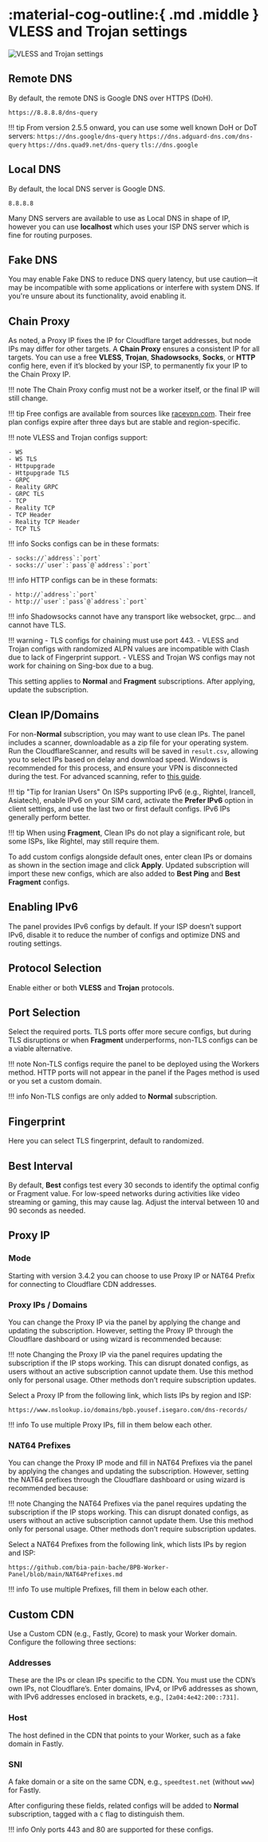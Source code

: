# :material-cog-outline:{ .md .middle } VLESS and Trojan settings

![VLESS and Trojan settings](../images/vless-trojan-settings.jpg)

## Remote DNS

By default, the remote DNS is Google DNS over HTTPS (DoH).

```title="Default Remote DNS"
https://8.8.8.8/dns-query
```

!!! tip
    From version 2.5.5 onward, you can use some well known DoH or DoT servers:
    ```
    https://dns.google/dns-query
    ```
    ```
    https://dns.adguard-dns.com/dns-query
    ```
    ```
    https://dns.quad9.net/dns-query
    ```
    ```
    tls://dns.google
    ```

## Local DNS

By default, the local DNS server is Google DNS.

```title="Default Local DNS"
8.8.8.8
```

Many DNS servers are available to use as Local DNS in shape of IP, however you can use **localhost** which uses your ISP DNS server which is fine for routing purposes.

## Fake DNS

You may enable Fake DNS to reduce DNS query latency, but use caution—it may be incompatible with some applications or interfere with system DNS. If you're unsure about its functionality, avoid enabling it.

## Chain Proxy

As noted, a Proxy IP fixes the IP for Cloudflare target addresses, but node IPs may differ for other targets. A **Chain Proxy** ensures a consistent IP for all targets. You can use a free **VLESS**, **Trojan**, **Shadowsocks**, **Socks**, or **HTTP** config here, even if it’s blocked by your ISP, to permanently fix your IP to the Chain Proxy IP.

!!! note
    The Chain Proxy config must not be a worker itself, or the final IP will still change.

!!! tip
    Free configs are available from sources like [racevpn.com](https://racevpn.com). Their free plan configs expire after three days but are stable and region-specific.

!!! note
    VLESS and Trojan configs support:  

    - WS
    - WS TLS
    - Httpupgrade
    - Httpupgrade TLS
    - GRPC
    - Reality GRPC
    - GRPC TLS
    - TCP
    - Reality TCP
    - TCP Header
    - Reality TCP Header
    - TCP TLS

!!! info
    Socks configs can be in these formats:

    - socks://`address`:`port`
    - socks://`user`:`pass`@`address`:`port`

!!! info
    HTTP configs can be in these formats:  

    - http://`address`:`port`
    - http://`user`:`pass`@`address`:`port`

!!! info
    Shadowsocks cannot have any transport like websocket, grpc... and cannot have TLS.

!!! warning
    - TLS configs for chaining must use port 443.
    - VLESS and Trojan configs with randomized ALPN values are incompatible with Clash due to lack of Fingerprint support.
    - VLESS and Trojan WS configs may not work for chaining on Sing-box due to a bug.

This setting applies to **Normal** and **Fragment** subscriptions. After applying, update the subscription.

## Clean IP/Domains

For non-**Normal** subscription, you may want to use clean IPs. The panel includes a scanner, downloadable as a zip file for your operating system. Run the CloudflareScanner, and results will be saved in `result.csv`, allowing you to select IPs based on delay and download speed. Windows is recommended for this process, and ensure your VPN is disconnected during the test. For advanced scanning, refer to [this guide](https://github.com/bia-pain-bache/Cloudflare-Clean-IP-Scanner/blob/master/README.md).

!!! tip "Tip for Iranian Users"
    On ISPs supporting IPv6 (e.g., Rightel, Irancell, Asiatech), enable IPv6 on your SIM card, activate the **Prefer IPv6** option in client settings, and use the last two or first default configs. IPv6 IPs generally perform better.

!!! tip
    When using **Fragment**, Clean IPs do not play a significant role, but some ISPs, like Rightel, may still require them.

To add custom configs alongside default ones, enter clean IPs or domains as shown in the section image and click **Apply**. Updated subscription will import these new configs, which are also added to **Best Ping** and **Best Fragment** configs.

## Enabling IPv6

The panel provides IPv6 configs by default. If your ISP doesn’t support IPv6, disable it to reduce the number of configs and optimize DNS and routing settings.

## Protocol Selection

Enable either or both **VLESS** and **Trojan** protocols.

## Port Selection

Select the required ports. TLS ports offer more secure configs, but during TLS disruptions or when **Fragment** underperforms, non-TLS configs can be a viable alternative.

!!! note
    Non-TLS configs require the panel to be deployed using the Workers method. HTTP ports will not appear in the panel if the Pages method is used or you set a custom domain.

!!! info
    Non-TLS configs are only added to **Normal** subscription.

## Fingerprint

Here you can select TLS fingerprint, default to randomized.

## Best Interval

By default, **Best** configs test every 30 seconds to identify the optimal config or Fragment value. For low-speed networks during activities like video streaming or gaming, this may cause lag. Adjust the interval between 10 and 90 seconds as needed.

## Proxy IP

### Mode

Starting with version 3.4.2 you can choose to use Proxy IP or NAT64 Prefix for connecting to Cloudflare CDN addresses.

### Proxy IPs / Domains

You can change the Proxy IP via the panel by applying the change and updating the subscription. However, setting the Proxy IP through the Cloudflare dashboard or using wizard is recommended because:

!!! note
    Changing the Proxy IP via the panel requires updating the subscription if the IP stops working. This can disrupt donated configs, as users without an active subscription cannot update them. Use this method only for personal usage. Other methods don’t require subscription updates.

Select a Proxy IP from the following link, which lists IPs by region and ISP:

```text
https://www.nslookup.io/domains/bpb.yousef.isegaro.com/dns-records/
```

!!! info
    To use multiple Proxy IPs, fill in them below each other.

### NAT64 Prefixes

You can change the Proxy IP mode and fill in NAT64 Prefixes via the panel by applying the changes and updating the subscription. However, setting the NAT64 prefixes through the Cloudflare dashboard or using wizard is recommended because:

!!! note
    Changing the NAT64 Prefixes via the panel requires updating the subscription if the IP stops working. This can disrupt donated configs, as users without an active subscription cannot update them. Use this method only for personal usage. Other methods don’t require subscription updates.

Select a NAT64 Prefixes from the following link, which lists IPs by region and ISP:

```text
https://github.com/bia-pain-bache/BPB-Worker-Panel/blob/main/NAT64Prefixes.md
```

!!! info
    To use multiple Prefixes, fill them in below each other.

## Custom CDN

Use a Custom CDN (e.g., Fastly, Gcore) to mask your Worker domain. Configure the following three sections:

### Addresses

These are the IPs or clean IPs specific to the CDN. You must use the CDN’s own IPs, not Cloudflare’s. Enter domains, IPv4, or IPv6 addresses as shown, with IPv6 addresses enclosed in brackets, e.g., `[2a04:4e42:200::731]`.

### Host

The host defined in the CDN that points to your Worker, such as a fake domain in Fastly.

### SNI

A fake domain or a site on the same CDN, e.g., `speedtest.net` (without `www`) for Fastly.

After configuring these fields, related configs will be added to **Normal** subscription, tagged with a `C` flag to distinguish them.

!!! info
    Only ports 443 and 80 are supported for these configs.
